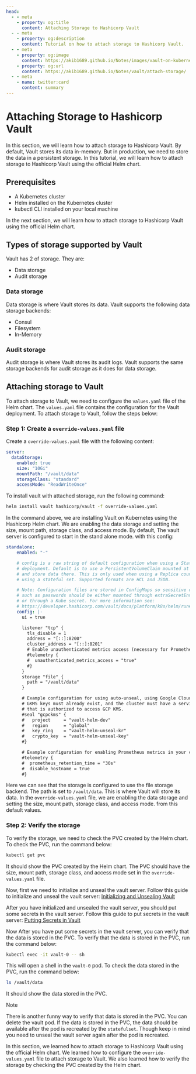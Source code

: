 ```yaml
---
head:
  - - meta
    - property: og:title
      content: Attaching Storage to Hashicorp Vault
  - - meta
    - property: og:description
      content: Tutorial on how to attach storage to Hashicorp Vault.
  - - meta
    - property: og:image
      content: https://akib1689.github.io/Notes/images/vault-on-kubernetes.png
    - property: og:url
      content: https://akib1689.github.io/Notes/vault/attach-storage/
  - - meta
    - name: twitter:card
      content: summary
---
```


# Attaching Storage to Hashicorp Vault

In this section, we will learn how to attach storage to Hashicorp Vault. By default, Vault stores its data in-memory. But in production, we need to store the data in a persistent storage. In this tutorial, we will learn how to attach storage to Hashicorp Vault using the official Helm chart.

## Prerequisites

- A Kubernetes cluster
- Helm installed on the Kubernetes cluster
- kubectl CLI installed on your local machine

In the next section, we will learn how to attach storage to Hashicorp Vault using the official Helm chart.

## Types of storage supported by Vault

Vault has 2 of storage. They are:

- Data storage
- Audit storage

### Data storage

Data storage is where Vault stores its data. Vault supports the following data storage backends:

- Consul
- Filesystem
- In-Memory

### Audit storage

Audit storage is where Vault stores its audit logs. Vault supports the same storage backends for audit storage as it does for data storage.

## Attaching storage to Vault

To attach storage to Vault, we need to configure the `values.yaml` file of the Helm chart. The `values.yaml` file contains the configuration for the Vault deployment. To attach storage to Vault, follow the steps below:

### Step 1: Create a `override-values.yaml` file

Create a `override-values.yaml` file with the following content:

```yaml
server:
  dataStorage:
    enabled: true
    size: "10Gi"
    mountPath: "/vault/data"
    storageClass: "standard"
    accessMode: "ReadWriteOnce"
```

To install vault with attached storage, run the following command:

```bash
helm install vault hashicorp/vault -f override-values.yaml
```

In the command above, we are installing Vault on Kubernetes using the Hashicorp Helm chart. We are enabling the data storage and setting the size, mount path, storage class, and access mode. By default, The vault server is configured to start in the stand alone mode. with this config:

```yaml
standalone:
    enabled: "-"

    # config is a raw string of default configuration when using a Stateful
    # deployment. Default is to use a PersistentVolumeClaim mounted at /vault/data
    # and store data there. This is only used when using a Replica count of 1, and
    # using a stateful set. Supported formats are HCL and JSON.

    # Note: Configuration files are stored in ConfigMaps so sensitive data
    # such as passwords should be either mounted through extraSecretEnvironmentVars
    # or through a Kube secret. For more information see:
    # https://developer.hashicorp.com/vault/docs/platform/k8s/helm/run#protecting-sensitive-vault-configurations
    config: |-
      ui = true

      listener "tcp" {
        tls_disable = 1
        address = "[::]:8200"
        cluster_address = "[::]:8201"
        # Enable unauthenticated metrics access (necessary for Prometheus Operator)
        #telemetry {
        #  unauthenticated_metrics_access = "true"
        #}
      }
      storage "file" {
        path = "/vault/data"
      }

      # Example configuration for using auto-unseal, using Google Cloud KMS. The
      # GKMS keys must already exist, and the cluster must have a service account
      # that is authorized to access GCP KMS.
      #seal "gcpckms" {
      #   project     = "vault-helm-dev"
      #   region      = "global"
      #   key_ring    = "vault-helm-unseal-kr"
      #   crypto_key  = "vault-helm-unseal-key"
      #}

      # Example configuration for enabling Prometheus metrics in your config.
      #telemetry {
      #  prometheus_retention_time = "30s"
      #  disable_hostname = true
      #}
```

Here we can see that the storage is configured to use the file storage backend. The path is set to `/vault/data`. This is where Vault will store its data. In the `override-values.yaml` file, we are enabling the data storage and setting the size, mount path, storage class, and access mode. from this default values.

### Step 2: Verify the storage

To verify the storage, we need to check the PVC created by the Helm chart. To check the PVC, run the command below:

```bash
kubectl get pvc
```

It should show the PVC created by the Helm chart. The PVC should have the size, mount path, storage class, and access mode set in the `override-values.yaml` file.

Now, first we need to initialize and unseal the vault server. Follow this guide to initialize and unseal the vault server: [Initializing and Unsealing Vault](/vault/deploy-standalone/#installing-vault-in-standalone-mode)

After you have initialized and unsealed the vault server, you should put some secrets in the vault server. Follow this guide to put secrets in the vault server: [Putting Secrets in Vault](/vault/deploy-standalone/#step-5-put-secrets-in-the-vault)

Now After you have put some secrets in the vault server, you can verify that the data is stored in the PVC. To verify that the data is stored in the PVC, run the command below:

```bash
kubectl exec -it vault-0 -- sh
```

This will open a shell in the `vault-0` pod. To check the data stored in the PVC, run the command below:

```bash
ls /vault/data
```

It should show the data stored in the PVC.

>[!NOTE]
> There is another funny way to verify that data is stored in the PVC. You can delete the vault pod. If the data is stored in the PVC, the data should be available after the pod is recreated by the `statefulset`. Though keep in mind you need to unseal the vault server again after the pod is recreated.

In this section, we learned how to attach storage to Hashicorp Vault using the official Helm chart. We learned how to configure the `override-values.yaml` file to attach storage to Vault. We also learned how to verify the storage by checking the PVC created by the Helm chart.
